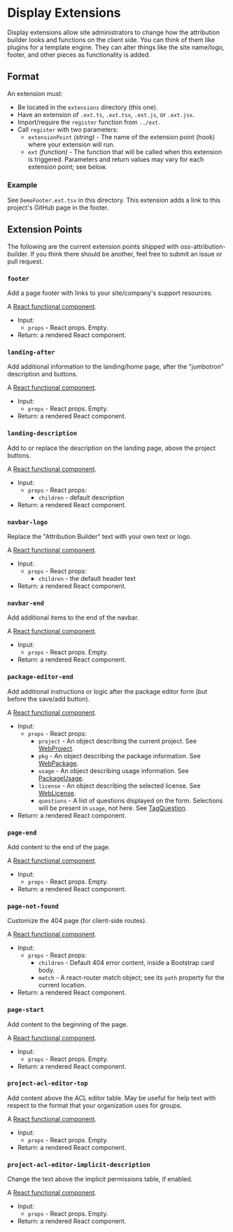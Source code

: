 # Display Extensions

Display extensions allow site administrators to change how the attribution builder looks and functions on the client side. You can think of them like plugins for a template engine. They can alter things like the site name/logo, footer, and other pieces as functionality is added.

## Format

An extension must:

* Be located in the `extensions` directory (this one).
* Have an extension of `.ext.ts`, `.ext.tsx`, `.ext.js`, or `.ext.jsx`.
* Import/require the `register` function from `../ext`.
* Call `register` with two parameters:
    * `extensionPoint` _(string)_ - The name of the extension point (hook) where your extension will run.
    * `ext` _(function)_ - The function that will be called when this extension is triggered. Parameters and return values may vary for each extension point; see below.

### Example

See `DemoFooter.ext.tsx` in this directory. This extension adds a link to this project's GitHub page in the footer.

## Extension Points

The following are the current extension points shipped with oss-attribution-builder. If you think there should be another, feel free to submit an issue or pull request.

### `footer`

Add a page footer with links to your site/company's support resources.

A [React functional component].

* Input:
    * `props` - React props. Empty.
* Return: a rendered React component.

### `landing-after`

Add additional information to the landing/home page, after the "jumbotron" description and buttons.

A [React functional component].

* Input:
    * `props` - React props. Empty.
* Return: a rendered React component.

### `landing-description`

Add to or replace the description on the landing page, above the project buttons.

A [React functional component].

* Input:
    * `props` - React props:
        * `children` - default description
* Return: a rendered React component.

### `navbar-logo`

Replace the "Attribution Builder" text with your own text or logo.

A [React functional component].

* Input:
    * `props` - React props:
        * `children` - the default header text
* Return: a rendered React component.

### `navbar-end`

Add additional items to the end of the navbar.

A [React functional component].

* Input:
    * `props` - React props. Empty.
* Return: a rendered React component.

### `package-editor-end`

Add additional instructions or logic after the package editor form (but before the save/add button).

A [React functional component].

* Input:
    * `props` - React props:
        * `project` - An object describing the current project. See [WebProject].
        * `pkg` - An object describing the package information. See [WebPackage].
        * `usage` - An object describing usage information. See [PackageUsage].
        * `license` - An object describing the selected license. See [WebLicense].
        * `questions` - A list of questions displayed on the form. Selections will be present in `usage`, not here. See [TagQuestion].
* Return: a rendered React component.

### `page-end`

Add content to the end of the page.

A [React functional component].

* Input:
    * `props` - React props. Empty.
* Return: a rendered React component.

### `page-not-found`

Customize the 404 page (for client-side routes).

A [React functional component].

* Input:
    * `props` - React props:
        * `children` - Default 404 error content, inside a Bootstrap card body.
        * `match` - A react-router match object; see its `path` property for the current location.
* Return: a rendered React component.

### `page-start`

Add content to the beginning of the page.

A [React functional component].

* Input:
    * `props` - React props. Empty.
* Return: a rendered React component.

### `project-acl-editor-top`

Add content above the ACL editor table. May be useful for help text with respect to the format that your organization uses for groups.

A [React functional component].

* Input:
    * `props` - React props. Empty.
* Return: a rendered React component.

### `project-acl-editor-implicit-description`

Change the text above the implicit permissions table, if enabled.

A [React functional component].

* Input:
    * `props` - React props. Empty.
* Return: a rendered React component.

[React functional component]: https://reactjs.org/docs/components-and-props.html#functional-and-class-components
[WebProject]: ../../server/api/projects/interfaces.ts
[WebPackage]: ../../server/api/packages/interfaces.ts
[PackageUsage]: ../../server/api/projects/interfaces.ts
[WebLicense]: ../../server/api/licenses/interfaces.ts
[TagQuestion]: ../../server/licenses/interfaces.ts